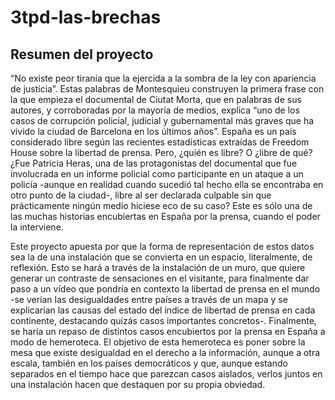 # 3tpd-las-brechas

## Resumen del proyecto

“No existe peor tiranía que la ejercida a la sombra de la ley con apariencia de justicia”. Estas palabras de Montesquieu construyen la primera frase con la que empieza el documental de Ciutat Morta, que en palabras de sus autores, y corroboradas por la mayoría de medios, explica “uno de los casos de corrupción policial, judicial y gubernamental más graves que ha vivido la ciudad de Barcelona en los últimos años”. España es un país considerado libre según las recientes estadísticas extraídas de Freedom House sobre la libertad de prensa. Pero, ¿quién es libre? O ¿libre de qué? ¿Fue Patricia Heras, una de las protagonistas del documental que fue involucrada en un informe policial como participante en un ataque a un policía -aunque en realidad cuando sucedió tal hecho ella se encontraba en otro punto de la ciudad-, libre al ser declarada culpable sin que prácticamente ningún medio hiciese eco de su caso? Este es sólo una de las muchas historias encubiertas en España por la prensa, cuando el poder la interviene.

Este proyecto apuesta por que la forma de representación de estos datos sea la de una instalación que se convierta en un espacio, literalmente, de reflexión. Esto se hará a través de la instalación de un muro, que quiere generar un contraste de sensaciones en el visitante, para finalmente dar paso a un vídeo que pondría en contexto la libertad de prensa en el mundo -se verían las desigualdades entre países a través de un mapa y se explicarían las causas del estado del índice de libertad de prensa en cada continente, destacando quizás casos importantes concretos-. Finalmente, se haría un repaso de distintos casos encubiertos por la prensa en España a modo de hemeroteca. El objetivo de esta hemeroteca es poner sobre la mesa que existe desigualdad en el derecho a la información, aunque a otra escala, también en los países democráticos y que, aunque estando separados en el tiempo hace que parezcan casos aislados, verlos juntos en una instalación hacen que destaquen por su propia obviedad. 
